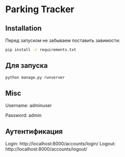 # Parking Tracker



## Installation

Перед запуском не забываем поставить завимости:

```bash
pip install -r requirements.txt
```

## Для запуска

```bash
python manage.py runserver
```

## Misc

Username: adminuser  

Password: admin


## Аутентификация

Login:  http://localhost:8000/accounts/login/
Logout: http://localhost:8000/accounts/logout/